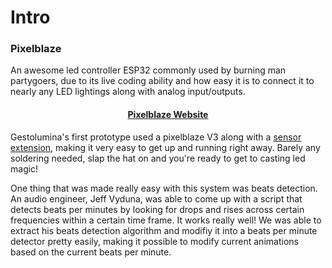 # Intro
<h3>Pixelblaze</h3>
<p>An awesome led controller ESP32 commonly used by burning man partygoers, due to its live coding ability and how easy it is to connect it to nearly any LED lightings along with analog input/outputs.</p>
<h4 align="center"><a href="https://electromage.com/pixelblaze">Pixelblaze Website</a></h4>

<p>
  Gestolumina's first prototype used a pixelblaze V3 along with a <a href="https://electromage.com/docs/sensor-expansion-board">sensor extension</a>, making it very easy to get up and running right away. Barely any soldering needed, slap the hat on and you're ready to get to casting led magic!
</p>

<p>
  One thing that was made really easy with this system was beats detection. An audio engineer, Jeff Vyduna, was able to come up with a script that detects beats per minutes by looking for drops and rises across certain frequencies within a certain time frame. It works really well! We was able to extract his beats detection algorithm and modifiy it into a beats per minute detector pretty easily, making it possible to modify current animations based on the current beats per minute. 
</p>
